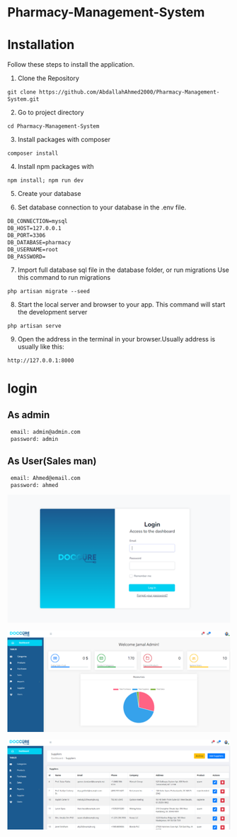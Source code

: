 # Pharmacy-Management-System

# Installation
 Follow these steps to install the application.
1. Clone the Repository
```
git clone https://github.com/AbdallahAhmed2000/Pharmacy-Management-System.git
```
2. Go to project directory

```
cd Pharmacy-Management-System
```

3. Install packages with composer

```
composer install
```

4. Install npm packages with 
```
npm install; npm run dev
```
5. Create your database 

6. Set database connection to your database in the .env file.

```
DB_CONNECTION=mysql
DB_HOST=127.0.0.1
DB_PORT=3306
DB_DATABASE=pharmacy
DB_USERNAME=root
DB_PASSWORD=
```
7. Import full database sql file in the database folder, or run migrations
Use this command to run migrations

```
php artisan migrate --seed
```
8. Start the local server and browser to your app.
This command will start the development server
```
php artisan serve
```

9. Open the address in the terminal in your browser.Usually address is usually like this:
```
http://127.0.0.1:8000
```

# login 

## As admin
```
 email: admin@admin.com
 password: admin
```
## As User(Sales man)
```
 email: Ahmed@email.com
 password: ahmed
```

![ScreenShot](screenshots/login.PNG?raw=true "Login page")

![Dashboard](screenshots/dashboard.PNG?raw=true "Dashbaord page")

![Profile](screenshots/suppliers.PNG?raw=true "User profile")

